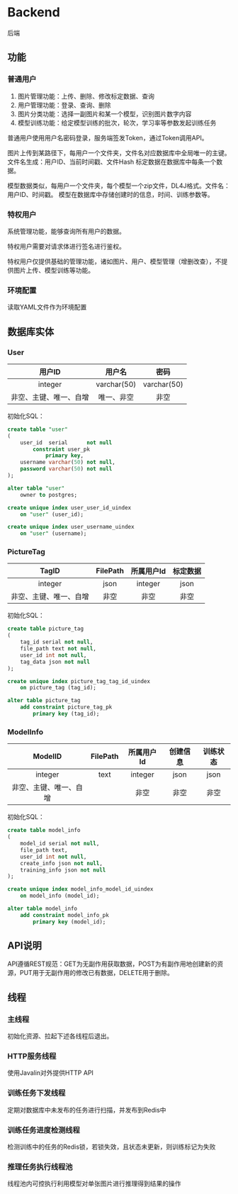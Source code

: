 # Backend
后端

## 功能

### 普通用户
1. 图片管理功能：上传、删除、修改标定数据、查询
2. 用户管理功能：登录、查询、删除
3. 图片分类功能：选择一副图片和某一个模型，识别图片数字内容
4. 模型训练功能：给定模型训练的批次，轮次，学习率等参数发起训练任务

普通用户使用用户名密码登录，服务端签发Token，通过Token调用API。

图片上传到某路径下，每用户一个文件夹，文件名对应数据库中全局唯一的主键。文件名生成：用户ID、当前时间戳、文件Hash
标定数据在数据库中每条一个数据。

模型数据类似，每用户一个文件夹，每个模型一个zip文件，DL4J格式。文件名：用户ID、时间戳。
模型在数据库中存储创建时的信息，时间、训练参数等。

### 特权用户
系统管理功能，能够查询所有用户的数据。

特权用户需要对请求体进行签名进行鉴权。

特权用户仅提供基础的管理功能，诸如图片、用户、模型管理（增删改查），不提供图片上传、模型训练等功能。

### 环境配置
读取YAML文件作为环境配置

## 数据库实体

### User

| 用户ID | 用户名 | 密码 | 
| :----: | :----: | :----: |
| integer  | varchar(50) | varchar(50) |
| 非空、主键、唯一、自增  | 唯一、非空 | 非空 |

初始化SQL：
```sql
create table "user"
(
    user_id  serial      not null
        constraint user_pk
            primary key,
    username varchar(50) not null,
    password varchar(50) not null
);

alter table "user"
    owner to postgres;

create unique index user_user_id_uindex
    on "user" (user_id);

create unique index user_username_uindex
    on "user" (username);
```

### PictureTag

| TagID | FilePath | 所属用户Id | 标定数据 | 
| :----: | :----: | :----: | :----: |
| integer  | json | integer | json |
| 非空、主键、唯一、自增  | 非空 | 非空 | 非空 |

初始化SQL：
```sql
create table picture_tag
(
	tag_id serial not null,
	file_path text not null,
	user_id int not null,
	tag_data json not null
);

create unique index picture_tag_tag_id_uindex
	on picture_tag (tag_id);

alter table picture_tag
	add constraint picture_tag_pk
		primary key (tag_id);
```

### ModelInfo

| ModelID | FilePath | 所属用户Id | 创建信息 | 训练状态 |
| :----: | :----: | :----: | :----: | :----: |
| integer  | text | integer | json | json |
| 非空、主键、唯一、自增  |  | 非空 | 非空 | 非空 |

初始化SQL：
```sql
create table model_info
(
	model_id serial not null,
	file_path text,
	user_id int not null,
	create_info json not null,
	training_info json not null
);

create unique index model_info_model_id_uindex
	on model_info (model_id);

alter table model_info
	add constraint model_info_pk
		primary key (model_id);
```

## API说明
API遵循REST规范：GET为无副作用获取数据，POST为有副作用地创建新的资源，PUT用于无副作用的修改已有数据，DELETE用于删除。

## 线程
### 主线程
初始化资源、拉起下述各线程后退出。

### HTTP服务线程
使用Javalin对外提供HTTP API

### 训练任务下发线程
定期对数据库中未发布的任务进行扫描，并发布到Redis中

### 训练任务进度检测线程
检测训练中的任务的Redis锁，若锁失效，且状态未更新，则训练标记为失败

### 推理任务执行线程池
线程池内可控执行利用模型对单张图片进行推理得到结果的操作